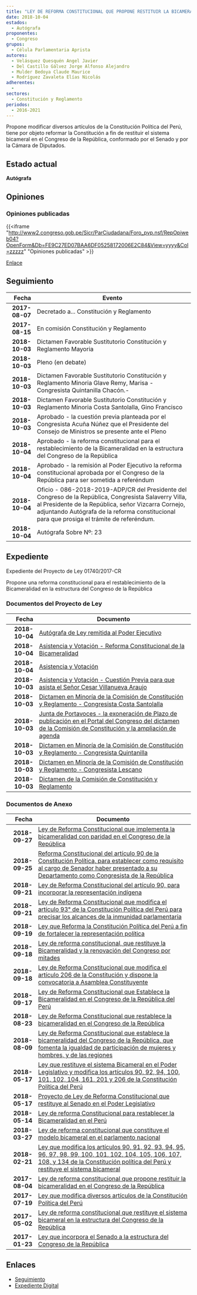 ```yaml
---
title: "LEY DE REFORMA CONSTITUCIONAL QUE PROPONE RESTITUIR LA BICAMERALIDAD EN EL CONGRESO DE LA REPÚBLICA"
date: 2018-10-04
estados: 
  - Autógrafa
proponentes: 
  - Congreso
grupos: 
  - Célula Parlamentaria Aprista
autores: 
  - Velásquez Quesquén Angel Javier
  - Del Castillo Gálvez Jorge Alfonso Alejandro
  - Mulder Bedoya Claude Maurice
  - Rodríguez Zavaleta Elías Nicolás
adherentes: 
  - 
sectores: 
  - Constitución y Reglamento
periodos: 
  - 2016-2021
---
```


Propone modificar diversos artículos de la Constitución Política del Perú, tiene por objeto reformar la Constitución a fin de restituir el sistema bicameral en el Congreso de la República, conformado por el Senado y por la Cámara de Diputados.


## Estado actual

**Autógrafa**

## Opiniones

### Opiniones publicadas

{{<iframe "http://www2.congreso.gob.pe/Sicr/ParCiudadana/Foro_pvp.nsf/RepOpiweb04?OpenForm&Db=FE9C27ED07BAA6DF05258172006E2C84&View=yyyy&Col=zzzzz" "Opiniones publicadas" >}}

[Enlace](http://www2.congreso.gob.pe/Sicr/ParCiudadana/Foro_pvp.nsf/RepOpiweb04?OpenForm&Db=FE9C27ED07BAA6DF05258172006E2C84&View=yyyy&Col=zzzzz)

## Seguimiento

| Fecha | Evento |
|------:|--------|
| **2017-08-07** | Decretado a... Constitución y Reglamento|
| **2017-08-15** | En comisión Constitución y Reglamento|
| **2018-10-03** | Dictamen Favorable Sustitutorio Constitución y Reglamento Mayoria|
| **2018-10-03** | Pleno (en debate)|
| **2018-10-03** | Dictamen Favorable Sustitutorio Constitución y Reglamento Minoria Glave Remy, Marisa - Congresista Quintanilla Chacón.-|
| **2018-10-03** | Dictamen Favorable Sustitutorio Constitución y Reglamento Minoria Costa Santolalla, Gino Francisco|
| **2018-10-03** | Aprobado - la cuestión previa planteada por el Congresista Acuña Núñez que el Presidente del Consejo de Ministros se presente ante el Pleno|
| **2018-10-04** | Aprobado - la reforma constitucional para el restablecimiento de la Bicameralidad en la estructura del Congreso de la República|
| **2018-10-04** | Aprobado - la remisión al Poder Ejecutivo la reforma constitucional aprobada por el Congreso de la República para ser sometida a referéndum|
| **2018-10-04** | Oficio - 086-2018-2019-ADP/CR del Presidente del Congreso de la República, Congresista Salaverry Villa, al Presidente de la República, señor Vizcarra Cornejo, adjuntando Autógrafa de la reforma constitucional para que prosiga el trámite de referéndum.|
| **2018-10-04** | Autógrafa Sobre Nº: 23|


## Expediente

Expediente del Proyecto de Ley 01740/2017-CR

Propone una reforma constitucional para el restablecimiento de la Bicameralidad en la estructura del Congreso de la República


### Documentos del Proyecto de Ley

| Fecha | Documento |
|------:|--------|
| **2018-10-04** | [Autógrafa de Ley remitida al Poder Ejecutivo](http://www.leyes.congreso.gob.pe/Documentos/2016_2021/Autografas/Ley_y_de_Resolucion_Legislativa/AU0089920181004.pdf) |
| **2018-10-04** | [Asistencia y Votación - Reforma Constitucional de la Bicameralidad](http://www.leyes.congreso.gob.pe/Documentos/2016_2021/Asistencia_y_Votacion/Proyectos_de_Ley/AVR0089920181004.pdf) |
| **2018-10-04** | [Asistencia y Votación](http://www.leyes.congreso.gob.pe/Documentos/2016_2021/Asistencia_y_Votacion/Proyectos_de_Ley/AV0089920181003.pdf) |
| **2018-10-03** | [Asistencia y Votación - Cuestión Previa para que asista el Señor Cesar Villanueva Araujo](http://www.leyes.congreso.gob.pe/Documentos/2016_2021/Asistencia_y_Votacion/Proyectos_de_Ley/AVCP0089920181003.pdf) |
| **2018-10-03** | [Dictamen en Minoría de la Comisión de Constitución y Reglamento - Congresista Costa Santolalla](http://www.leyes.congreso.gob.pe/Documentos/2016_2021/Dictamenes/Proyectos_de_Ley/03185DC04MIN20181003....pdf) |
| **2018-10-03** | [Junta de Portavoces - la exoneración de Plazo de publicación en el Portal del Congreso del dictamen de la Comisión de Constitución y la ampliación de agenda](http://www.leyes.congreso.gob.pe/Documentos/2016_2021/Acuerdos/Junta_Portavoces/AJP0089920181003.pdf) |
| **2018-10-03** | [Dictamen en Minoría de la Comisión de Constitución y Reglamento - Congresista Quintanilla](http://www.leyes.congreso.gob.pe/Documentos/2016_2021/Dictamenes/Proyectos_de_Ley/00899DC04MIN20181003.pdf) |
| **2018-10-03** | [Dictamen en Minoría de la Comisión de Constitución y Reglamento - Congresista Lescano](http://www.leyes.congreso.gob.pe/Documentos/2016_2021/Dictamenes/Proyectos_de_Ley/03185DC04MIN20181003.pdf) |
| **2018-10-03** | [Dictamen de la Comisión de Constitución y Reglamento](http://www.leyes.congreso.gob.pe/Documentos/2016_2021/Dictamenes/Proyectos_de_Ley/00899DC04MAY20181003.pdf) |

### Documentos de Anexo

| Fecha | Documento |
|------:|--------|
| **2018-09-27** | [Ley de Reforma Constitucional que implementa la bicameralidad con paridad en el Congreso de la República](http://www.leyes.congreso.gob.pe/Documentos/2016_2021/Proyectos_de_Ley_y_de_Resoluciones_Legislativas/PL0346120180927..PDF) |
| **2018-09-25** | [Reforma Constitucional del artículo 90 de la Constitución Política, para establecer como requisito al cargo de Senador haber presentado a su Departamento como Congresista de la República](http://www.leyes.congreso.gob.pe/Documentos/2016_2021/Proyectos_de_Ley_y_de_Resoluciones_Legislativas/PL0343420180925..pdf) |
| **2018-09-21** | [Ley de Reforma Constitucional del artículo 90, para incorporar la representación indígena](http://www.leyes.congreso.gob.pe/Documentos/2016_2021/Proyectos_de_Ley_y_de_Resoluciones_Legislativas/PL0342320180921.PDF) |
| **2018-09-21** | [Ley de Reforma Constitucional que modifica el artículo 93° de la Constitución Política del Perú para precisar los alcances de la inmunidad parlamentaria](http://www.leyes.congreso.gob.pe/Documentos/2016_2021/Proyectos_de_Ley_y_de_Resoluciones_Legislativas/PL0342120180921.PDF) |
| **2018-09-19** | [Ley que Reforma la Constitución Política del Perú a fin de fortalecer la representación política](http://www.leyes.congreso.gob.pe/Documentos/2016_2021/Proyectos_de_Ley_y_de_Resoluciones_Legislativas/PL0341120180919..pdf) |
| **2018-09-18** | [Ley de reforma constitucional, que restituye la Bicameralidad y la renovación del Congreso por mitades](http://www.leyes.congreso.gob.pe/Documentos/2016_2021/Proyectos_de_Ley_y_de_Resoluciones_Legislativas/PL0339220180918.pdf) |
| **2018-09-18** | [Ley de Reforma Constitucional que modifica el artículo 206 de la Constitución y dispone la convocatoria a Asamblea Constituyente](http://www.leyes.congreso.gob.pe/Documentos/2016_2021/Proyectos_de_Ley_y_de_Resoluciones_Legislativas/PL0339020180918.pdf) |
| **2018-09-17** | [Ley de Reforma Constitucional que Establece la Bicameralidad en el Congreso de la República del Perú](http://www.leyes.congreso.gob.pe/Documentos/2016_2021/Proyectos_de_Ley_y_de_Resoluciones_Legislativas/PL0338520180917..pdf) |
| **2018-08-23** | [Ley de Reforma Constitucional que restablece la bicameralidad en el Congreso de la República](http://www.leyes.congreso.gob.pe/Documentos/2016_2021/Proyectos_de_Ley_y_de_Resoluciones_Legislativas/PL0325920180823.pdf) |
| **2018-08-09** | [Ley de Reforma Constitucional que establece la bicameralidad del Congreso de la República, que fomenta la igualdad de participación de mujeres y hombres, y de las regiones](http://www.leyes.congreso.gob.pe/Documentos/2016_2021/Proyectos_de_Ley_y_de_Resoluciones_Legislativas/PL0318520180809.pdf) |
| **2018-05-17** | [Ley que restituye el sistema Bicameral en el Poder Legislativo y modifica los artículos 90, 92, 94, 100, 101, 102, 104, 161, 201 y 206 de la Constitución Política del Perú](http://www.leyes.congreso.gob.pe/Documentos/2016_2021/Proyectos_de_Ley_y_de_Resoluciones_Legislativas/PL0288020180517..pdf) |
| **2018-05-17** | [Proyecto de Ley de Reforma Constitucional que restituye al Senado en el Poder Legislativo](http://www.leyes.congreso.gob.pe/Documentos/2016_2021/Proyectos_de_Ley_y_de_Resoluciones_Legislativas/PL0287820180517..pdf) |
| **2018-05-14** | [Ley de reforma Constitucional para restablecer la Bicameralidad en el Perú](http://www.leyes.congreso.gob.pe/Documentos/2016_2021/Proyectos_de_Ley_y_de_Resoluciones_Legislativas/PL0285620180514.pdf) |
| **2018-03-27** | [Ley de reforma constitucional que constituye el modelo bicameral en el parlamento nacional](http://www.leyes.congreso.gob.pe/Documentos/2016_2021/Proyectos_de_Ley_y_de_Resoluciones_Legislativas/PL0262520180323.pdf) |
| **2018-02-21** | [Ley que modifica los artículos 90, 91, 92, 93, 94, 95, 96, 97, 98, 99, 100, 101, 102, 104, 105, 106, 107, 108, y 134 de la Constitución política del Perú y restituye el sistema bicameral](http://www.leyes.congreso.gob.pe/Documentos/2016_2021/Proyectos_de_Ley_y_de_Resoluciones_Legislativas/PL0244720180221.pdf) |
| **2017-08-04** | [Ley de reforma constitucional que propone restituir la bicameralidad en el Congreso de la República](http://www.leyes.congreso.gob.pe/Documentos/2016_2021/Proyectos_de_Ley_y_de_Resoluciones_Legislativas/PL0174020170804..pdf) |
| **2017-07-19** | [Ley que modifica diversos artículos de la Constitución Política del Perú](http://www.leyes.congreso.gob.pe/Documentos/2016_2021/Proyectos_de_Ley_y_de_Resoluciones_Legislativas/PL0167820170719.PDF) |
| **2017-05-02** | [Ley de reforma constitucional que restituye el sistema bicameral en la estructura del Congreso de la República](http://www.leyes.congreso.gob.pe/Documentos/2016_2021/Proyectos_de_Ley_y_de_Resoluciones_Legislativas/PL0132520170502.pdf) |
| **2017-01-23** | [Ley que incorpora el Senado a la estructura del Congreso de la República](http://www.leyes.congreso.gob.pe/Documentos/2016_2021/Proyectos_de_Ley_y_de_Resoluciones_Legislativas/PL0089920170123..pdf) |

## Enlaces 

- [Seguimiento](http://www2.congreso.gob.pe/Sicr/TraDocEstProc/CLProLey2016.nsf/f7fff46988ca05b1052578e100829cc7/2b366a932c13299905258175005c652f?OpenDocument)
- [Expediente Digital](http://www2.congreso.gob.pehttp://www2.congreso.gob.pe/Sicr/TraDocEstProc/CLProLey2016.nsf/f7fff46988ca05b1052578e100829cc7/2b366a932c13299905258175005c652f?OpenDocument&Click=05257FB7005EB655.eb71d0cf91d8294e05256cdf006b5706/$Body/0.1C6C)
